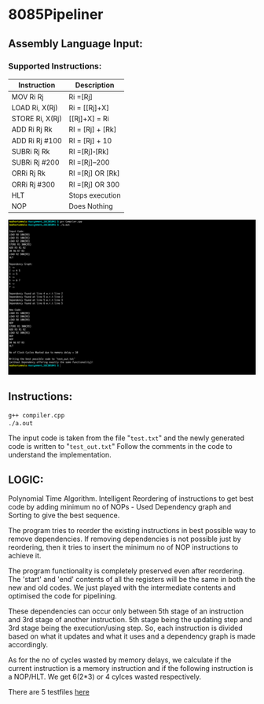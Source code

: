 # 8085Pipeliner

## Assembly Language Input:
### Supported Instructions:

| Instruction | Description |
| ----------- | ----------- |
| MOV Ri Rj | Ri =[Rj] |
| LOAD Ri, X(Rj) | Ri = [[Rj]+X] |
| STORE Ri, X(Rj)| [[Rj]+X] = Ri |
| ADD Ri Rj Rk | RI = [Rj] + [Rk] |
| ADD Ri Rj #100 | RI = [Rj] + 10 |
| SUBRi Rj Rk | RI =[Rj]‐[Rk]|
| SUBRi Rj #200 | RI =[Rj]–200|
| ORRi Rj Rk | RI =[Rj] OR [Rk]|
| ORRi Rj #300 | RI =[Rj] OR 300|
| HLT | Stops execution|
| NOP | Does Nothing|

![Working](https://raw.githubusercontent.com/MadhavChoudhary/Terminal-Setup/master/Images/Compiler.png)

## Instructions:
```
g++ compiler.cpp
./a.out
```

The input code is taken from the file "`test.txt`" and the newly generated code is written to "`test_out.txt`"
Follow the comments in the code to understand the implementation.

## LOGIC:

Polynomial Time Algorithm. Intelligent Reordering of instructions to get best code by adding minimum no of NOPs - Used Dependency graph and Sorting to give the best sequence.

The program tries to reorder the existing instructions in best possible way to remove dependencies. If removing dependencies is not possible just by reordering, then it tries to insert the minimum no of NOP instructions to achieve it.

The program functionality is completely preserved even after reordering. The 'start' and 'end' contents of all the registers will be the same in both the new and old codes. We just played with the intermediate contents and optimised the code for pipelining.

These dependencies can occur only between 5th stage of an instruction and 3rd stage of another instruction. 5th stage being the updating step and 3rd stage being the execution/using step.
So, each instruction is divided based on what it updates and what it uses and a dependency graph is made accordingly.

As for the no of cycles wasted by memory delays, we calculate if the current instruction is a memory instruction and if the following instruction is a NOP/HLT. We get 6(2*3) or 4 cylces wasted respectively.

There are 5 testfiles [here](https://raw.githubusercontent.com/MadhavChoudhary/8085Pipeliner/master/Tests)
